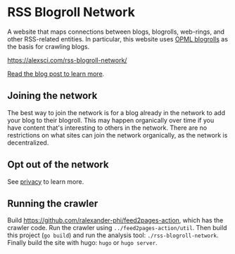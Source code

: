 # RSS Blogroll Network

A website that maps connections between blogs, blogrolls, web-rings, and other RSS-related entities.
In particular, this website uses [OPML blogrolls](https://opml.org/blogroll.opml) as the basis for crawling blogs.

https://alexsci.com/rss-blogroll-network/

[Read the blog post to learn more](https://alexsci.com/blog/blogroll-network/).


## Joining the network

The best way to join the network is for a blog already in the network to add your blog to their blogroll.
This may happen organically over time if you have content that's interesting to others in the network.
There are no restrictions on what sites can join the network organically, as the network is decentralized.


## Opt out of the network

See [privacy](https://alexsci.com/rss-blogroll-network/privacy/#opt-outs-for-the-crawler) to learn more.


## Running the crawler

Build https://github.com/ralexander-phi/feed2pages-action, which has the crawler code.
Run the crawler using `../feed2pages-action/util`.
Then build this project (`go build`) and run the analysis tool: `./rss-blogroll-network`.
Finally build the site with hugo: `hugo` or `hugo server`.
